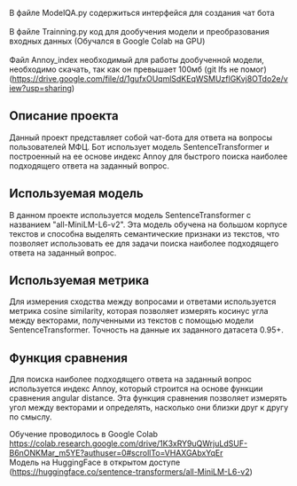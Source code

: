В файле ModelQA.py содержиться интерфейся для создания чат бота<br>
<br>В файле Trainning.py код для дообучения модели и преобразования входных данных (Обучался в Google Colab на GPU)<br>
<br>Файл Annoy_index необходимый для работы дообученной модели, необходимо скачать, так как он превышает 100мб (git lfs не помог)
(https://drive.google.com/file/d/1gufxOUqmlSdKEqWSMUzflGKvj8OTdo2e/view?usp=sharing)
## Описание проекта
Данный проект представляет собой чат-бота для ответа на вопросы пользователей МФЦ. Бот использует модель SentenceTransformer и построенный на ее основе индекс Annoy для быстрого поиска наиболее подходящего ответа на заданный вопрос.

## Используемая модель
В данном проекте используется модель SentenceTransformer с названием "all-MiniLM-L6-v2". Эта модель обучена на большом корпусе текстов и способна выделять семантические признаки из текстов, что позволяет использовать ее для задачи поиска наиболее подходящего ответа на заданный вопрос.

## Используемая метрика
Для измерения сходства между вопросами и ответами используется метрика cosine similarity, которая позволяет измерять косинус угла между векторами, полученными из текстов с помощью модели SentenceTransformer. Точность на данные их заданного датасета 0.95+.

## Функция сравнения
Для поиска наиболее подходящего ответа на заданный вопрос используется индекс Annoy, который строится на основе функции сравнения angular distance. Эта функция сравнения позволяет измерять угол между векторами и определять, насколько они близки друг к другу по смыслу.

Обучение проводилось в Google Colab https://colab.research.google.com/drive/1K3xRY9uQWrjuLdSUF-B6nONKMar_m5YE?authuser=0#scrollTo=VHAXGAbxYqEr
<br>Модель на HuggingFace в открытом доступе (https://huggingface.co/sentence-transformers/all-MiniLM-L6-v2)
